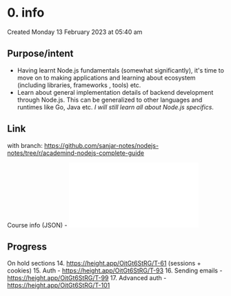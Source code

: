 # 0. info
Created Monday 13 February 2023 at 05:40 am

## Purpose/intent
- Having learnt Node.js fundamentals (somewhat significantly), it's time to move on to making applications and learning about ecosystem (including libraries, frameworks , tools) etc.
- Learn about general implementation details of backend development through Node.js. This can be generalized to other languages and runtimes like Go, Java etc. *I will still learn all about Node.js specifics*.


## Link
with branch: https://github.com/sanjar-notes/nodejs-notes/tree/r/academind-nodejs-complete-guide

Course info (JSON) - ![](/assets/nodejs-complete-guide-all.json)

## Progress
On hold sections
14. https://height.app/OitGt6StRG/T-61 (sessions + cookies)
15. Auth - https://height.app/OitGt6StRG/T-93
16. Sending emails - https://height.app/OitGt6StRG/T-99
17. Advanced auth - https://height.app/OitGt6StRG/T-101